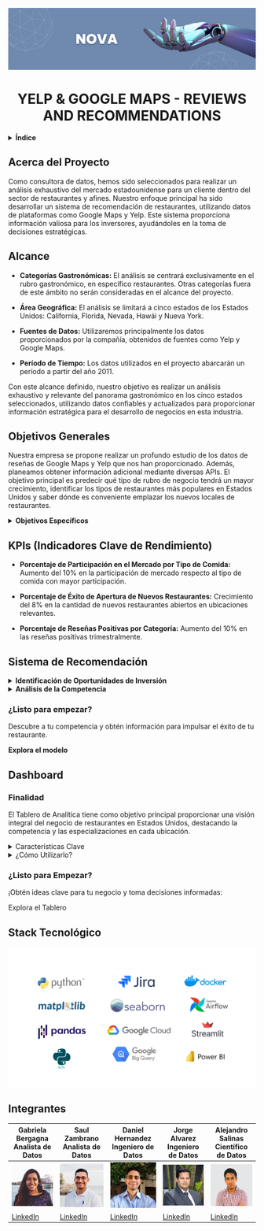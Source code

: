 <div align="center">

![Logo](./Imagenes/Banner.png)

# YELP & GOOGLE MAPS - REVIEWS AND RECOMMENDATIONS

</div>

<details>
<summary><strong>Índice</strong></summary>

- [Acerca del Proyecto](#acerca-del-proyecto)
- [Alcance](#alcance)
- [Objetivos Generales](#objetivo-general)
  - [Objetivos Específicos](#objetivos-específicos)
- [KPIs (Indicadores Clave de Rendimiento)](#kpis-indicadores-clave-de-rendimiento)
- [Sistema de Recomendación](#sistema-de-recomendación)
- [Dashboard](#dashboard)
- [Stack Tecnológico](#stack-tecnológico)
- [Integrantes](#integrantes)

</details>

## Acerca del Proyecto

Como consultora de datos, hemos sido seleccionados para realizar un análisis exhaustivo del mercado estadounidense para un cliente dentro del sector de restaurantes y afines. Nuestro enfoque principal ha sido desarrollar un sistema de recomendación de restaurantes, utilizando datos de plataformas como Google Maps y Yelp. Este sistema proporciona información valiosa para los inversores, ayudándoles en la toma de decisiones estratégicas.

## Alcance

- **Categorías Gastronómicas:** El análisis se centrará exclusivamente en el rubro gastronómico, en específico restaurantes. Otras categorías fuera de este ámbito no serán consideradas en el alcance del proyecto.

- **Área Geográfica:** El análisis se limitará a cinco estados de los Estados Unidos: California, Florida, Nevada, Hawái y Nueva York.

- **Fuentes de Datos:** Utilizaremos principalmente los datos proporcionados por la compañía, obtenidos de fuentes como Yelp y Google Maps.

- **Período de Tiempo:** Los datos utilizados en el proyecto abarcarán un período a partir del año 2011.

Con este alcance definido, nuestro objetivo es realizar un análisis exhaustivo y relevante del panorama gastronómico en los cinco estados seleccionados, utilizando datos confiables y actualizados para proporcionar información estratégica para el desarrollo de negocios en esta industria.

## Objetivos Generales

Nuestra empresa se propone realizar un profundo estudio de los datos de reseñas de Google Maps y Yelp que nos han proporcionado. Además, planeamos obtener información adicional mediante diversas APIs. El objetivo principal es predecir qué tipo de rubro de negocio tendrá un mayor crecimiento, identificar los tipos de restaurantes más populares en Estados Unidos y saber dónde es conveniente emplazar los nuevos locales de restaurantes.

<details>
<summary><strong>Objetivos Específicos</strong></summary>

- **Descubrir los Rubros de comida más Demandados:** Identificar los tipos de comida más solicitados en los Estados Unidos.

- **Apertura Estratégica de Nuevos Establecimientos:** Aconsejar a nuestro cliente sobre las ubicaciones más competitivas para la apertura de nuevos restaurantes.

- **Mejora Continua del Servicio a través de Feedback Negativo:** Examinar comentarios negativos de los usuarios para detectar patrones y tendencias recurrentes.

- **Modelo de machine learning:** Desarrollar un sistema de recomendación de restaurantes para los usuarios de ambas plataformas.

</details>

## KPIs (Indicadores Clave de Rendimiento)

- **Porcentaje de Participación en el Mercado por Tipo de Comida:** Aumento del 10% en la participación de mercado respecto al tipo de comida con mayor participación.

- **Porcentaje de Éxito de Apertura de Nuevos Restaurantes:** Crecimiento del 8% en la cantidad de nuevos restaurantes abiertos en ubicaciones relevantes.

- **Porcentaje de Reseñas Positivas por Categoría:** Aumento del 10% en las reseñas positivas trimestralmente.

## Sistema de Recomendación

<details>
<summary><strong>Identificación de Oportunidades de Inversión</strong></summary>

- **¿Por qué es importante?**
  Identificar las mejores oportunidades de inversión es crucial para maximizar el retorno y minimizar riesgos. Este modelo de aprendizaje automático ayuda a identificar los rubros de negocio con mayor potencial de crecimiento y los estados más prometedores para invertir.

- **¿En qué rubro conviene invertir?** 💼
  El sistema analiza diversos rubros dentro de la industria gastronómica para determinar cuáles presentan las mayores oportunidades de crecimiento. Basado en datos históricos y tendencias actuales, el modelo proporciona recomendaciones sobre los tipos de restaurantes más prometedores.

- **¿En qué estados es mejor invertir?** 🗺️
  Cada estado presenta diferentes dinámicas y oportunidades de mercado. El modelo evalúa factores como el crecimiento económico, la demografía y la competitividad del mercado en cada estado, recomendando las ubicaciones más estratégicas para abrir nuevos restaurantes.

- **¿Cuál es el crecimiento esperado en cada rubro?** 📈
  Evaluar el crecimiento proyectado en diferentes rubros es esencial para planificar inversiones a largo plazo. El sistema ofrece predicciones sobre el crecimiento en diversos segmentos del mercado gastronómico, permitiendo a los inversores tomar decisiones informadas.

</details>

<details>
<summary><strong>Análisis de la Competencia</strong></summary>

- **¿Por qué es importante?**
  Conocer a los competidores es fundamental para desarrollar estrategias efectivas. Este modelo analiza la competencia en cada rubro y ubicación, proporcionando una visión clara del entorno competitivo.

- **¿Quiénes son los competidores?** 🔍
  El sistema identifica y analiza a los principales jugadores en el mercado, ayudando a entender mejor el entorno competitivo y a identificar oportunidades de diferenciación.

</details>

### ¿Listo para empezar?

Descubre a tu competencia y obtén información para impulsar el éxito de tu restaurante.

**Explora el modelo**

## Dashboard

### Finalidad
El Tablero de Analítica tiene como objetivo principal proporcionar una visión integral del negocio de restaurantes en Estados Unidos, destacando la competencia y las especializaciones en cada ubicación.

<details>
<summary>Características Clave</summary>

- **Visualizaciones Interactivas:** Explora los datos dinámicamente a través de gráficos, diagramas y mapas interactivos.
- **Filtros Personalizables:** Ajusta el tablero según tus necesidades específicas mediante la modificación de filtros y parámetros.
- **Interfaz Amigable:** Navega por el tablero sin esfuerzo con un diseño intuitivo y fácil de usar.

</details>

<details>
<summary>¿Cómo Utilizarlo?</summary>

1. **Selecciona Filtros:** Utiliza los menús desplegables o deslizadores para personalizar los datos mostrados.
2. **Interactúa con las Visualizaciones:** Pasa el cursor sobre los gráficos para obtener información detallada o haz clic en elementos para filtrar aún más los datos.
3. **Explora las Pestañas:** Navega entre diferentes secciones o pestañas para explorar varios aspectos de los datos.
4. **Exporta Datos:** Exporta visualizaciones o tablas de datos para análisis o informes adicionales.

</details>

### ¿Listo para Empezar?
¡Obtén ideas clave para tu negocio y toma decisiones informadas:

Explora el Tablero

## Stack Tecnológico

![stack](./Imagenes/stack.png)

## Integrantes

| **Gabriela Bergagna** <br> Analista de Datos | **Saul Zambrano** <br> Analista de Datos | **Daniel Hernandez** <br> Ingeniero de Datos | **Jorge Alvarez** <br> Ingeniero de Datos | **Alejandro Salinas** <br> Científico de Datos |
|---|---|---|---|---|
| ![Gabriela Bergagna](Imagenes/foto_gabriela.jpg) | ![Saul Zambrano](Imagenes/foto_saul.jpg) | ![Daniel Hernandez](Imagenes/foto_daniel.jpg) | ![Jorge Alvarez](Imagenes/foto_jorge.jpg) | ![Alejandro Salinas](Imagenes/foto_alejandro.jpg) |
| [LinkedIn](https://www.linkedin.com/in/gabriela-bergagna) | [LinkedIn](https://www.linkedin.com/in/sa%C3%BAl-fernando-zambrano-meza-7525b3165/) | [LinkedIn](https://www.linkedin.com/in/daniel-hernández-84991429a) | [LinkedIn](https://www.linkedin.com/in/jorgealvarezore/) | [LinkedIn](https://www.linkedin.com/in/alejandrosalinaspal/) |
